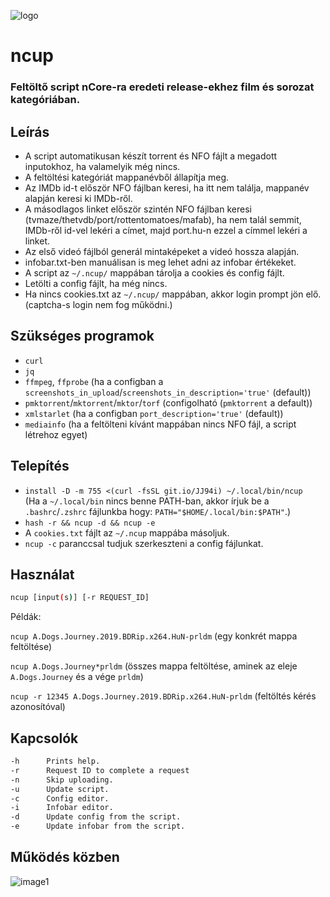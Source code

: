 ![logo](https://i.kek.sh/coQmSWoCfSX.png)
# ncup
### Feltöltő script nCore-ra eredeti release-ekhez film és sorozat kategóriában.
## Leírás
* A script automatikusan készít torrent és NFO fájlt a megadott inputokhoz, ha valamelyik még nincs.
* A feltöltési kategóriát mappanévből állapítja meg.
* Az IMDb id-t először NFO fájlban keresi, ha itt nem találja, mappanév alapján keresi ki IMDb-ről.
* A másodlagos linket először szintén NFO fájlban keresi (tvmaze/thetvdb/port/rottentomatoes/mafab),
ha nem talál semmit, IMDb-ről id-vel lekéri a címet, majd port.hu-n ezzel a címmel lekéri a linket.
* Az első videó fájlból generál mintaképeket a videó hossza alapján.
* infobar.txt-ben manuálisan is meg lehet adni az infobar értékeket.
* A script az `~/.ncup/` mappában tárolja a cookies és config fájlt.
* Letölti a config fájlt, ha még nincs.
* Ha nincs cookies.txt az `~/.ncup/` mappában, akkor login prompt jön elő. (captcha-s login nem fog működni.)
## Szükséges programok
* `curl`
* `jq`
* `ffmpeg`, `ffprobe` (ha a configban a `screenshots_in_upload`/`screenshots_in_description='true'` (default))
* `pmktorrent`/`mktorrent`/`mktor`/`torf` (configolható (`pmktorrent` a default))
* `xmlstarlet` (ha a configban `port_description='true'` (default))
* `mediainfo` (ha a feltölteni kívánt mappában nincs NFO fájl, a script létrehoz egyet)
## Telepítés
* `install -D -m 755 <(curl -fsSL git.io/JJ94i) ~/.local/bin/ncup`\
(Ha a `~/.local/bin` nincs benne PATH-ban, akkor írjuk be a `.bashrc`/`.zshrc` fájlunkba hogy: `PATH="$HOME/.local/bin:$PATH"`.)
* `hash -r && ncup -d && ncup -e`
* A `cookies.txt` fájlt az `~/.ncup` mappába másoljuk.
* `ncup -c` paranccsal tudjuk szerkeszteni a config fájlunkat.
## Használat
```sh
ncup [input(s)] [-r REQUEST_ID]
```
Példák:

`ncup A.Dogs.Journey.2019.BDRip.x264.HuN-prldm`
(egy konkrét mappa feltöltése)

`ncup A.Dogs.Journey*prldm`
(összes mappa feltöltése, aminek az eleje `A.Dogs.Journey` és a vége `prldm`)

`ncup -r 12345 A.Dogs.Journey.2019.BDRip.x264.HuN-prldm`
(feltöltés kérés azonosítóval)
## Kapcsolók
```sh
-h      Prints help.
-r      Request ID to complete a request
-n      Skip uploading.
-u      Update script.
-c      Config editor.
-i      Infobar editor.
-d      Update config from the script.
-e      Update infobar from the script.
```
## Működés közben
![image1](https://i.kek.sh/3LXFEVm4QUQ.gif)
